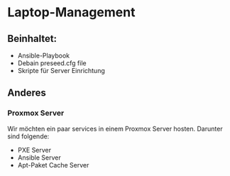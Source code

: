# Laptop-Management
## Beinhaltet:
* Ansible-Playbook
* Debain preseed.cfg file
* Skripte für Server Einrichtung 

## Anderes

### Proxmox Server 
Wir möchten ein paar services in einem Proxmox Server hosten. Darunter sind folgende:

* PXE Server
* Ansible Server
* Apt-Paket Cache Server

